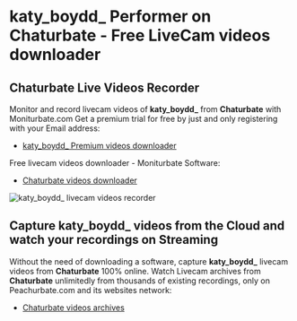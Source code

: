 # katy_boydd_ Performer on Chaturbate - Free LiveCam videos downloader

## Chaturbate Live Videos Recorder

Monitor and record livecam videos of **katy_boydd_** from **Chaturbate** with Moniturbate.com
Get a premium trial for free by just and only registering with your Email address:
* [katy_boydd_ Premium videos downloader](https://moniturbate.com/request-demo-licence-key.html)

Free livecam videos downloader - Moniturbate Software:
* [Chaturbate videos downloader](https://moniturbate.com/moniturbate-download-software.html)

![katy_boydd_ livecam videos recorder](https://peachurnet.com/templates/moniturbate-software.png)


## Capture katy_boydd_ videos from the Cloud and watch your recordings on Streaming

Without the need of downloading a software, capture **katy_boydd_** livecam videos from **Chaturbate** 100% online.
Watch Livecam archives from **Chaturbate** unlimitedly from thousands of existing recordings, only on Peachurbate.com and its websites network:
* [Chaturbate videos archives](https://peachurnet.com/)